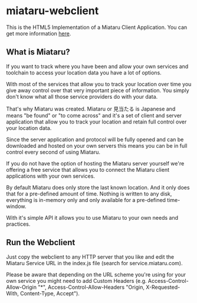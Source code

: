 # miataru-webclient

This is the HTML5 Implementation of a Miataru Client Application. You can get more information [here](http://miataru.com/client/#BF0160F5-4138-402C-A5F0-DEB1AA1F4216).

## What is Miataru?

If you want to track where you have been and allow your own services and toolchain to access your location data you have a lot of options.

With most of the services that allow you to track your location over time you give away control over that very important piece of information. You simply don't know what all those service providers do with your data.

That's why Miataru was created. Miataru or 見当たる is Japanese and means "be found" or "to come across" and it's a set of client and server application that allow you to track your location and retain full control over your location data.

Since the server application and protocol will be fully opened and can be downloaded and hosted on your own servers this means you can be in full control every second of using Miataru.

If you do not have the option of hosting the Miataru server yourself we're offering a free service that allows you to connect the Miataru client applications with your own services.

By default Miataru does only store the last known location. And it only does that for a pre-defined amount of time. Nothing is written to any disk, everything is in-memory only and only available for a pre-defined time-window.

With it's simple API it allows you to use Miataru to your own needs and practices.

## Run the Webclient

Just copy the webclient to any HTTP server that you like and edit the Miataru Service URL in the index.js file (search for service.miataru.com). 

Please be aware that depending on the URL scheme you're using for your own service you might need to add Custom Headers (e.g. Access-Control-Allow-Origin "*", Access-Control-Allow-Headers "Origin, X-Requested-With, Content-Type, Accept").

